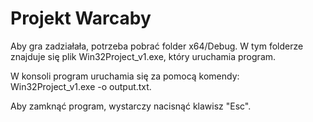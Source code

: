 # Projekt Warcaby

Aby gra zadziałała, potrzeba pobrać folder x64/Debug. W tym folderze znajduje się plik Win32Project_v1.exe, który uruchamia program.

W konsoli program uruchamia się za pomocą komendy: Win32Project_v1.exe -o output.txt.

Aby zamknąć program, wystarczy nacisnąć klawisz "Esc".


